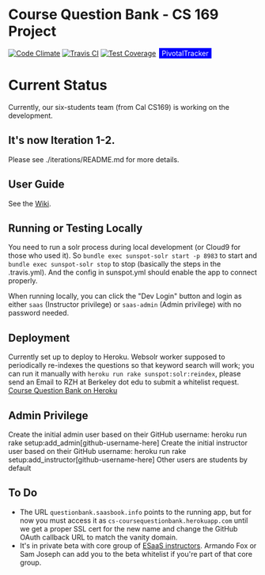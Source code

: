 # Course Question Bank - CS 169 Project

[![Code Climate](https://codeclimate.com/github/jshoe/coursequestionbank/badges/gpa.svg)](https://codeclimate.com/github/hrzlvn/coursequestionbank)
[![Travis CI](https://travis-ci.org/jshoe/coursequestionbank.svg?branch=master)](https://travis-ci.org/hrzlvn/coursequestionbank)
[![Test Coverage](https://codeclimate.com/github/jshoe/coursequestionbank/badges/coverage.svg)](https://codeclimate.com/github/hrzlvn/coursequestionbank/coverage)
<span style="background-color: blue; text-decoration:none; font: Verdana 7px bold; color:white; padding: 2px; margin: 2px;" ><a style="background-color: blue; text-decoration:none; font: Verdana 7px bold; color:white; padding: 2px; margin: 2px;" href="https://www.pivotaltracker.com/n/projects/1544183">PivotalTracker</a></span>

# Current Status
Currently, our six-students team (from Cal CS169) is working on the development.
## It's now Iteration 1-2.
Please see ./iterations/README.md for more details.

## User Guide

See the [Wiki](https://github.com/saasbook/coursequestionbank/wiki).

## Running or Testing Locally

You need to run a solr process during local development (or Cloud9 for those who used it). So `bundle exec sunspot-solr start -p 8983` to start and `bundle exec sunspot-solr stop` to stop (basically the steps in the .travis.yml). And the config in sunspot.yml should enable the app to connect properly.

When running locally, you can click the "Dev Login" button and login as either `saas` (Instructor privilege) or `saas-admin` (Admin privilege) with no password needed.

## Deployment

Currently set up to deploy to Heroku. Websolr worker supposed to periodically re-indexes the questions so that keyword search will work; you can run it manually with `heroku run rake sunspot:solr:reindex`, please send an Email to RZH at Berkeley dot edu to submit a whitelist request. [Course Question Bank on Heroku](https://coursequestionbank.herokuapp.com/)

## Admin Privilege
Create the initial admin user based on their GitHub username: heroku run rake setup:add_admin[github-username-here]
Create the initial instructor user based on their GitHub username: heroku run rake setup:add_instructor[github-username-here]
Other users are students by default

## To Do

* The URL `questionbank.saasbook.info` points to the running app, but for now you must access it as `cs-coursequestionbank.herokuapp.com` until we get a proper SSL cert for the new name and change the GitHub OAuth callback URL to match the vanity domain.
* It's in private beta with core group of [ESaaS instructors](http://www.saasbook.info).  Armando Fox or Sam Joseph can add you to the beta whitelist if you're part of that core group.
